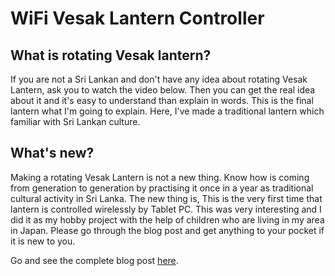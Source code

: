 # WiFi Vesak Lantern Controller


## What is rotating Vesak lantern?
If you are not a Sri Lankan and don't have any idea about rotating Vesak Lantern, ask you to watch the video below. Then you can get the real idea about it and it's easy to understand than explain in words. This is the final lantern what I'm going to explain. Here, I've made a traditional lantern which familiar with Sri Lankan culture.

## What's new?
Making a rotating Vesak Lantern is not a new thing. Know how is coming from generation to generation by practising it once in a year as traditional cultural activity in Sri Lanka. The new thing is, This is the very first time that lantern is controlled wirelessly by Tablet PC. This was very interesting and I did it as my hobby project with the help of children who are living in my area in Japan. Please go through the blog post and get anything to your pocket if it is new to you.

Go and see the complete blog post [here](http://www.technologyweuse.com/wifi-vesak-lantern-controller).
